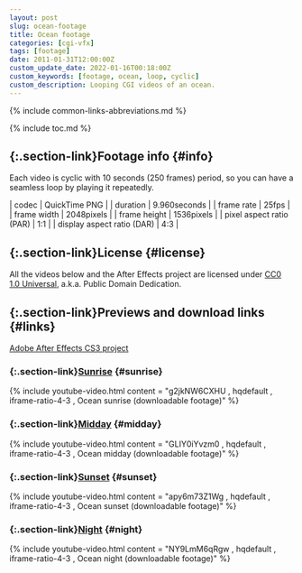 ```yaml
---
layout: post
slug: ocean-footage
title: Ocean footage
categories: [cgi-vfx]
tags: [footage]
date: 2011-01-31T12:00:00Z
custom_update_date: 2022-01-16T00:18:00Z
custom_keywords: [footage, ocean, loop, cyclic]
custom_description: Looping CGI videos of an ocean.
---
```

{% include common-links-abbreviations.md %}

{% include toc.md %}

## [](#info){:.section-link}Footage info {#info}
Each video is cyclic with 10 seconds (250 frames) period, so you can have a seamless loop by playing it repeatedly.

| codec | QuickTime PNG |
| duration | 9.960seconds |
| frame rate | 25fps |
| frame width | 2048pixels |
| frame height | 1536pixels |
| pixel aspect ratio (PAR) | 1:1 |
| display aspect ratio (DAR) | 4:3 |

## [](#license){:.section-link}License {#license}
All the videos below and the After Effects project are licensed under [CC0 1.0 Universal](https://creativecommons.org/publicdomain/zero/1.0/),
a.k.a. Public Domain Dedication.

## [](#links){:.section-link}Previews and download links {#links}
[Adobe After Effects CS3 project](https://docs.google.com/leaf?id=0B_4a-5REfZ5jNWYwMjI0ZGUtOTM5MS00Yzg2LWExNjItNDU2Yzg0ZGQ3OGRk&hl=en)

### [](#sunrise){:.section-link}[Sunrise](https://docs.google.com/leaf?id=0B_4a-5REfZ5jNGNjYmJhNjMtNzZiOC00ZGM4LTgxM2ItOGU5NzM1OTg2MWIw&sort=name&layout=list&num=50) {#sunrise}
{% include youtube-video.html content = "g2jkNW6CXHU , hqdefault , iframe-ratio-4-3 , Ocean sunrise (downloadable footage)" %}

### [](#midday){:.section-link}[Midday](https://docs.google.com/leaf?id=0B_4a-5REfZ5jODI2M2UxM2YtNmJkNy00NDc3LThlNWMtMzQzOTdhYjk4NDFk&sort=name&layout=list&num=50) {#midday}
{% include youtube-video.html content = "GLIY0iYvzm0 , hqdefault , iframe-ratio-4-3 , Ocean midday (downloadable footage)" %}

### [](#sunset){:.section-link}[Sunset](https://docs.google.com/leaf?id=0B_4a-5REfZ5jZDUwYzNkYzktMmI4Yi00NTkxLTk5ZGYtYTY1MzE5ODQ2NDdj&sort=name&layout=list&num=50) {#sunset}
{% include youtube-video.html content = "apy6m73Z1Wg , hqdefault , iframe-ratio-4-3 , Ocean sunset (downloadable footage)" %}

### [](#night){:.section-link}[Night](https://docs.google.com/leaf?id=0B_4a-5REfZ5jMzE3Y2JmYWItNmNmMy00OTY1LWIyYWEtODg5MWQ3ODI4NzEz&sort=name&layout=list&num=50) {#night}
{% include youtube-video.html content = "NY9LmM6qRgw , hqdefault , iframe-ratio-4-3 , Ocean night (downloadable footage)" %}
